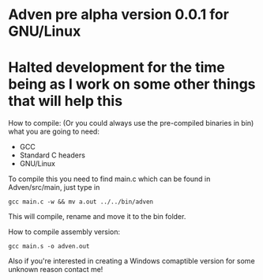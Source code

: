 # Adven pre alpha version 0.0.1 for GNU/Linux

# Halted development for the time being as I work on some other things that will help this

How to compile: (Or you could always use the pre-compiled binaries in bin)
what you are going to need:
* GCC
* Standard C headers
* GNU/Linux

To compile this you need to find main.c which can be found in Adven/src/main,
just type in
```
gcc main.c -w && mv a.out ../../bin/adven
```
This will compile, rename and move it to the bin folder.

How to compile assembly version:
```
gcc main.s -o adven.out
```

Also if you're interested in creating a Windows comaptible version for some
unknown reason contact me!
